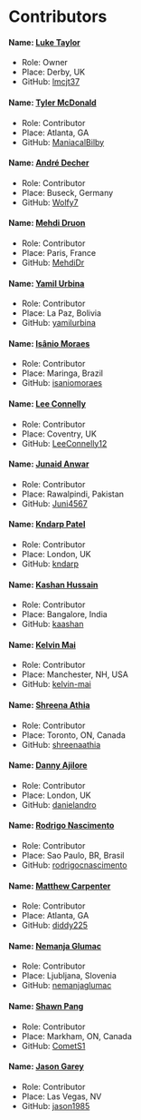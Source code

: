 # Contributors

#### Name: [Luke Taylor](https://lmcjt.com/)
- Role: Owner
- Place: Derby, UK
- GitHub: [lmcjt37](https://github.com/lmcjt37)

#### Name: [Tyler McDonald](https://github.com/ManiacalBilby)
- Role: Contributor
- Place: Atlanta, GA
- GitHub: [ManiacalBilby](https://github.com/ManiacalBilby)

#### Name: [André Decher](https://github.com/Wolfy7)
- Role: Contributor
- Place: Buseck, Germany
- GitHub: [Wolfy7](https://github.com/Wolfy7)

#### Name: [Mehdi Druon](https://github.com/MehdiDr)
- Role: Contributor
- Place: Paris, France
- GitHub: [MehdiDr](https://github.com/MehdiDr)

#### Name: [Yamil Urbina](https://github.com/yamilurbina)
- Role: Contributor
- Place: La Paz, Bolivia
- GitHub: [yamilurbina](https://github.com/yamilurbina)

#### Name: [Isânio Moraes](https://github.com/isaniomoraes)
- Role: Contributor
- Place: Maringa, Brazil
- GitHub: [isaniomoraes](https://github.com/isaniomoraes)

#### Name: [Lee Connelly](https://github.com/LeeConnelly12)
- Role: Contributor
- Place: Coventry, UK
- GitHub: [LeeConnelly12](https://github.com/LeeConnelly12)

#### Name: [Junaid Anwar](https://github.com/Juni4567)
- Role: Contributor
- Place: Rawalpindi, Pakistan
- GitHub: [Juni4567](https://github.com/Juni4567)

#### Name: [Kndarp Patel](https://github.com/kndarp)
- Role: Contributor
- Place: London, UK
- GitHub: [kndarp](https://github.com/kndarp)

#### Name: [Kashan Hussain](https://github.com/kaashan)
- Role: Contributor
- Place: Bangalore, India
- GitHub: [kaashan](https://github.com/kaashan)

#### Name: [Kelvin Mai](https://github.com/kelvin-mai)
- Role: Contributor
- Place: Manchester, NH, USA
- GitHub: [kelvin-mai](https://github.com/kelvin-mai)

#### Name: [Shreena Athia](https://github.com/shreenaathia)
- Role: Contributor
- Place: Toronto, ON, Canada
- GitHub: [shreenaathia](https://github.com/shreenaathia)

#### Name: [Danny Ajilore](https://github.com/shreenaathia)
- Role: Contributor
- Place: London, UK
- GitHub: [danielandro](https://github.com/danielandro)

#### Name: [Rodrigo Nascimento](https://rodrigocnascimento.github.io/)
- Role: Contributor
- Place: Sao Paulo, BR, Brasil
- GitHub: [rodrigocnascimento](https://github.com/rodrigocnascimento/)

#### Name: [Matthew Carpenter](https://github.com/diddy225)
- Role: Contributor
- Place: Atlanta, GA
- GitHub: [diddy225](https://github.com/diddy225)

#### Name: [Nemanja Glumac](https://glumac.me)
- Role: Contributor
- Place: Ljubljana, Slovenia
- GitHub: [nemanjaglumac](https://github.com/nemanjaglumac)

#### Name: [Shawn Pang](https://github.com/CometS1)
- Role: Contributor
- Place: Markham, ON, Canada
- GitHub: [CometS1](https://github.com/CometS1)

#### Name: [Jason Garey](https://github.com/jason1985)
- Role: Contributor
- Place: Las Vegas, NV
- GitHub: [jason1985](https://github.com/jason1985)
